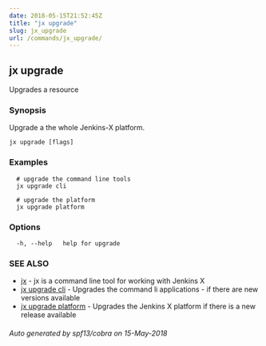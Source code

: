 ```yaml
---
date: 2018-05-15T21:52:45Z
title: "jx upgrade"
slug: jx_upgrade
url: /commands/jx_upgrade/
---
```

## jx upgrade

Upgrades a resource

### Synopsis

Upgrade a the whole Jenkins-X platform.

```
jx upgrade [flags]
```

### Examples

```
  # upgrade the command line tools
  jx upgrade cli
  
  # upgrade the platform
  jx upgrade platform
```

### Options

```
  -h, --help   help for upgrade
```

### SEE ALSO

* [jx](/commands/jx/)	 - jx is a command line tool for working with Jenkins X
* [jx upgrade cli](/commands/jx_upgrade_cli/)	 - Upgrades the command li applications - if there are new versions available
* [jx upgrade platform](/commands/jx_upgrade_platform/)	 - Upgrades the Jenkins X platform if there is a new release available

###### Auto generated by spf13/cobra on 15-May-2018
